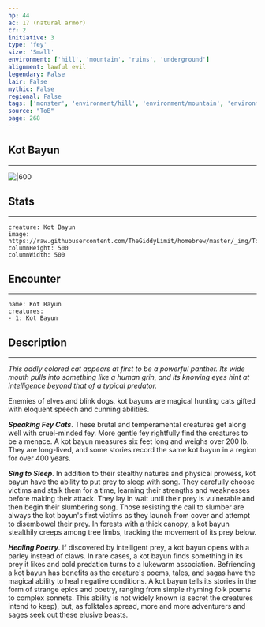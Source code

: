 ```yaml
---
hp: 44
ac: 17 (natural armor)
cr: 2
initiative: 3
type: 'fey'    
size: 'Small'
environment: ['hill', 'mountain', 'ruins', 'underground']
alignment: lawful evil
legendary: False
lair: False
mythic: False
regional: False
tags: ['monster', 'environment/hill', 'environment/mountain', 'environment/ruins', 'environment/underground']
source: "ToB"
page: 268
---
```


## Kot Bayun
---

![|600](https://raw.githubusercontent.com/TheGiddyLimit/homebrew/master/_img/ToB/Kot%20Bayun.webp)

## Stats
---

```statblock
creature: Kot Bayun
image: https://raw.githubusercontent.com/TheGiddyLimit/homebrew/master/_img/ToB/token/Kot%20Bayun.png
columnHeight: 500
columnWidth: 500
```

## Encounter
---

```encounter-table
name: Kot Bayun
creatures:
- 1: Kot Bayun
```

## Description
---
_This oddly colored cat appears at first to be a powerful panther. Its wide mouth pulls into something like a human grin, and its knowing eyes hint at intelligence beyond that of a typical predator._

Enemies of elves and blink dogs, kot bayuns are magical hunting cats gifted with eloquent speech and cunning abilities.

**_Speaking Fey Cats_**. These brutal and temperamental creatures get along well with cruel-minded fey. More gentle fey rightfully find the creatures to be a menace. A kot bayun measures six feet long and weighs over 200 lb. They are long-lived, and some stories record the same kot bayun in a region for over 400 years.

**_Sing to Sleep_**. In addition to their stealthy natures and physical prowess, kot bayun have the ability to put prey to sleep with song. They carefully choose victims and stalk them for a time, learning their strengths and weaknesses before making their attack. They lay in wait until their prey is vulnerable and then begin their slumbering song. Those resisting the call to slumber are always the kot bayun's first victims as they launch from cover and attempt to disembowel their prey. In forests with a thick canopy, a kot bayun stealthily creeps among tree limbs, tracking the movement of its prey below.

**_Healing Poetry_**. If discovered by intelligent prey, a kot bayun opens with a parley instead of claws. In rare cases, a kot bayun finds something in its prey it likes and cold predation turns to a lukewarm association.
Befriending a kot bayun has benefits as the creature's poems, tales, and sagas have the magical ability to heal negative conditions. A kot bayun tells its stories in the form of strange epics and poetry, ranging from simple rhyming folk poems to complex sonnets. This ability is not widely known (a secret the creatures intend to keep), but, as folktales spread, more and more adventurers and sages seek out these elusive beasts.







